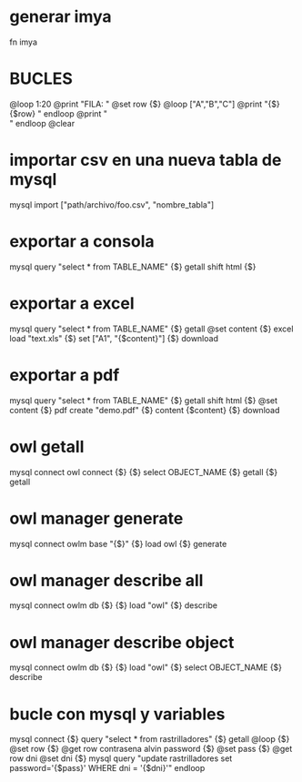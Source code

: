 # generar imya
fn imya

# BUCLES
@loop 1:20
	@print "FILA: "
	@set row {$}
	@loop ["A","B","C"]
		@print "{$}{$row} "
	endloop
	@print "<br>"
endloop
@clear

# importar csv en una nueva tabla de mysql
mysql import ["path/archivo/foo.csv", "nombre_tabla"]

# exportar a consola
mysql query "select * from TABLE_NAME"
{$} getall
shift html {$}


# exportar a excel
mysql query "select * from TABLE_NAME"
{$} getall
@set content {$}
excel load "text.xls"
{$} set ["A1", "{$content}"]
{$} download


# exportar a pdf
mysql query "select * from TABLE_NAME"
{$} getall
shift html {$}
@set content {$}
pdf create "demo.pdf"
{$} content {$content}
{$} download


# owl getall
mysql connect
owl connect {$}
{$} select OBJECT_NAME
{$} getall
{$} getall


# owl manager generate
mysql connect
owlm base "{$}"
{$} load owl
{$} generate


# owl manager describe all
mysql connect
owlm db {$}
{$} load "owl"
{$} describe


# owl manager describe object
mysql connect
owlm db {$}
{$} load "owl"
{$} select OBJECT_NAME
{$} describe


# bucle con mysql y variables
mysql connect
{$} query "select * from rastrilladores"
{$} getall
@loop {$}
	@set row {$}
	@get row contrasena
	alvin password {$}
	@set pass {$}
	@get row dni
	@set dni {$}
	mysql query "update rastrilladores set password='{$pass}' WHERE dni = '{$dni}'"
endloop